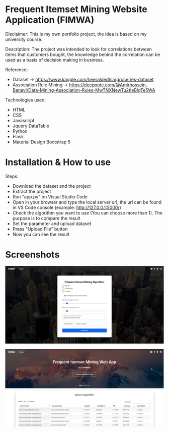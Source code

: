 # Frequent Itemset Mining Website Application (FIMWA)

Disclaimer: 
This is my own portfolio project, the idea is based on my university course.

Description:
The project was intended to look for correlations between items that customers bought, the knowledge behind the correlation can be used as a basis of decision making in business.

Reference:
- Dataset -> https://www.kaggle.com/heeraldedhia/groceries-dataset
- Association Rule Mining -> https://deepnote.com/@Amirhossein-Banavi/Data-Mining-Association-Rules-MwTNXNewTu2tIeBlqTe5WA

Technologies used:
- HTML
- CSS
- Javascript
- Jquery DataTable
- Python
- Flask
- Material Design Bootstrap 5

# Installation & How to use 

Steps:
- Download the dataset and the project
- Extract the project
- Run "app.py" on Visual Studio Code
- Open in your browser and type the local server url, the url can be found in VS Code console (example: http://127.0.0.1:5000/)
- Check the algorithm you want to use (You can choose more than 1). The purpose is to compare the result 
- Set the parameter and upload dataset
- Press "Upload File" button
- Now you can see the result


# Screenshots

![alt text](https://github.com/Cravenius/frequent-itemset-mining-web-app/blob/main/screenshots/1.png?raw=true)

![alt text](https://github.com/Cravenius/frequent-itemset-mining-web-app/blob/main/screenshots/2.png?raw=true)
